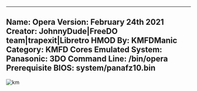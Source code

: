 -----------------------
Name: Opera
Version: February 24th 2021
Creator: JohnnyDude|FreeDO team|trapexit|Libretro
HMOD By: KMFDManic
Category: KMFD Cores
Emulated System: Panasonic: 3DO
Command Line: /bin/opera
Prerequisite BIOS: system/panafz10.bin
-----------------------
![km](https://i.imgur.com/HG5HlnE.png)
